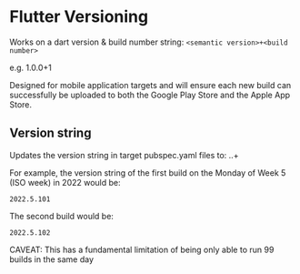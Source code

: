 Flutter Versioning
===
Works on a dart version & build number string: `<semantic version>+<build number>`

e.g. 1.0.0+1

Designed for mobile application targets and will ensure each new build can successfully be uploaded to both the Google Play Store and the Apple App Store.

## Version string 
Updates the version string in target pubspec.yaml files to: <year>.<week>.<day><count>+<increment>

For example, the version string of the first build on the Monday of Week 5 (ISO week) in 2022 would be:
```
2022.5.101
```
The second build would be:
```
2022.5.102
```
CAVEAT: This has a fundamental limitation of being only able to run 99 builds in the same day

